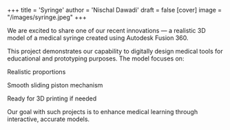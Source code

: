 +++
title = 'Syringe'
author = 'Nischal Dawadi'
draft = false
[cover]
  image = "/images/syringe.jpeg"
+++


We are excited to share one of our recent innovations — a realistic 3D model of a medical syringe created using Autodesk Fusion 360.

This project demonstrates our capability to digitally design medical tools for educational and prototyping purposes. The model focuses on:

Realistic proportions

Smooth sliding piston mechanism

Ready for 3D printing if needed

Our goal with such projects is to enhance medical learning through interactive, accurate models.